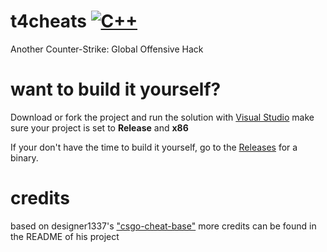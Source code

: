 # t4cheats [![C++](https://img.shields.io/badge/language-C%2B%2B-%23f34b7d.svg)](https://en.wikipedia.org/wiki/C%2B%2B)
Another Counter-Strike: Global Offensive Hack

# want to build it yourself?
Download or fork the project and run the solution with [Visual Studio](https://visualstudio.microsoft.com/)
make sure your project is set to **Release** and **x86**

If your don't have the time to build it yourself, go to the [Releases](https://github.com/T4zzuu/t4cheats/releases) for a binary.

# credits
based on designer1337's ["csgo-cheat-base"](https://github.com/designer1337/csgo-cheat-base)
more credits can be found in the README of his project
